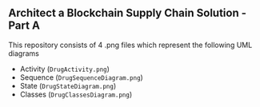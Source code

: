 ## Architect a Blockchain Supply Chain Solution - Part A

This repository consists of 4 .png files which represent the following UML diagrams

* Activity (`DrugActivity.png`)
* Sequence (`DrugSequenceDiagram.png`)
* State (`DrugStateDiagram.png`)
* Classes (`DrugClassesDiagram.png`)
